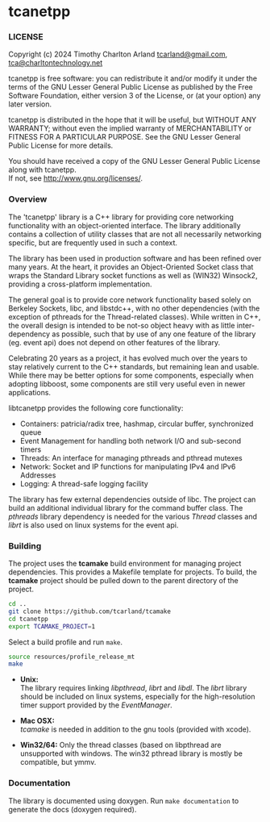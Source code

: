 tcanetpp
========

### LICENSE

  Copyright (c) 2024 Timothy Charlton Arland 
        <tcarland@gmail.com>, <tca@charltontechnology.net>

  tcanetpp is free software: you can redistribute it and/or modify
  it under the terms of the GNU Lesser General Public License as
  published by the Free Software Foundation, either version 3 of
  the License, or (at your option) any later version.

  tcanetpp is distributed in the hope that it will be useful,
  but WITHOUT ANY WARRANTY; without even the implied warranty of
  MERCHANTABILITY or FITNESS FOR A PARTICULAR PURPOSE.  See the
  GNU Lesser General Public License for more details.

  You should have received a copy of the GNU Lesser General Public
  License along with tcanetpp.  
  If not, see <http://www.gnu.org/licenses/>.

<!--
  @mainpage tcanetpp
 -->

<!--
  @section overview
  -->
### Overview

  The 'tcanetpp' library is a C++ library for providing core networking
functionality with an object-oriented interface. The library additionally
contains a collection of utility classes that are not all necessarily 
networking specific, but are frequently used in such a context.

  The library has been used in production software and has been
refined over many years. At the heart, it provides an Object-Oriented
Socket class that wraps the Standard Library socket functions as well
as (WIN32) Winsock2, providing a cross-platform implementation.   

  The general goal is to provide core network functionality based solely 
on Berkeley Sockets, libc, and libstdc++, with no other dependencies 
(with the exception of pthreads for the Thread-related classes). While 
written in C++, the overall design is intended to be not-so object heavy 
with as little inter-dependency as possible, such that by use of any one 
feature of the library (eg. event api) does not depend on other features 
of the library.  

  Celebrating 20 years as a project, it has evolved much over the years 
to stay relatively current to the C++ standards, but remaining lean and 
usable. While there may be better options for some components, especially 
when adopting libboost, some components are still very useful even in 
newer applications.

libtcanetpp provides the following core functionality:
 * Containers: patricia/radix tree, hashmap, circular buffer, synchronized queue
 * Event Management for handling both network I/O and sub-second timers
 * Threads: An interface for managing pthreads and pthread mutexes
 * Network: Socket and IP functions for manipulating IPv4 and IPv6 Addresses
 * Logging: A thread-safe logging facility  
 
The library has few external dependencies outside of libc. The project can 
build an additional individual library for the command buffer class. The 
*pthreads* library dependency is needed for the various *Thread* classes 
and *librt* is also used on linux systems for the event api.  


### Building

The project uses the **tcamake** build environment for managing project
dependencies. This provides a Makefile template for projects.  To build,
the **tcamake** project should be pulled down to the parent directory of
the project.
``` bash
cd ..
git clone https://github.com/tcarland/tcamake
cd tcanetpp
export TCAMAKE_PROJECT=1
```

Select a build profile and run `make`.
```bash
source resources/profile_release_mt
make
```

- **Unix:**  
  The library requires linking *libpthread*, *librt* and *libdl*.
  The *librt* library should be included on linux systems, especially for the
  high-resolution timer support provided by the *EventManager*.

- **Mac OSX:**  
  *tcamake* is needed in addition to the gnu tools (provided with xcode).

- **Win32/64:**
  Only the thread classes (based on libpthread are unsupported with windows.
  The win32 pthread library is mostly be compatible, but ymmv.


### Documentation

The library is documented using doxygen. Run `make documentation` to 
generate the docs (doxygen required).  
